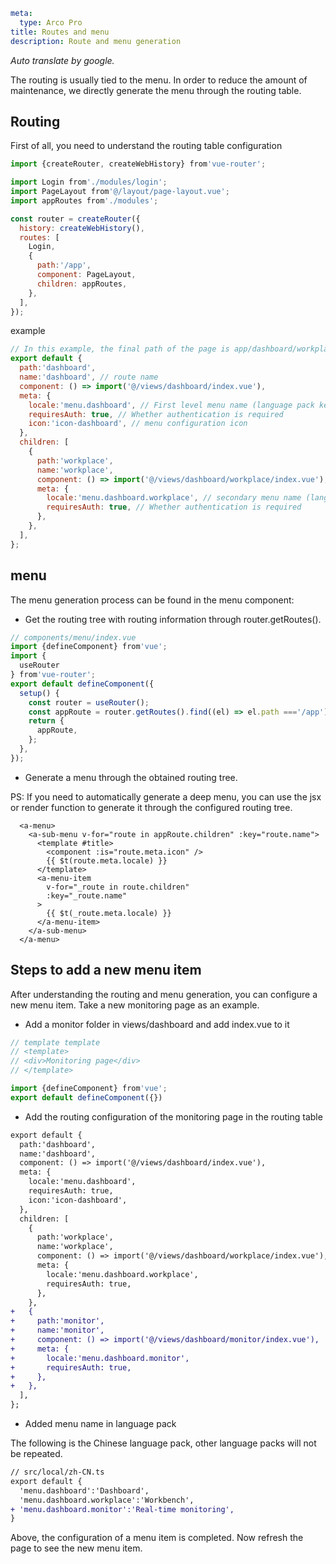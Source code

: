 ```yaml
meta:
  type: Arco Pro
title: Routes and menu
description: Route and menu generation
```

*Auto translate by google.*

The routing is usually tied to the menu. In order to reduce the amount of maintenance, we directly generate the menu through the routing table.

## Routing

First of all, you need to understand the routing table configuration

```js
import {createRouter, createWebHistory} from'vue-router';

import Login from'./modules/login';
import PageLayout from'@/layout/page-layout.vue';
import appRoutes from'./modules';

const router = createRouter({
  history: createWebHistory(),
  routes: [
    Login,
    {
      path:'/app',
      component: PageLayout,
      children: appRoutes,
    },
  ],
});
```

example

```js
// In this example, the final path of the page is app/dashboard/workplace
export default {
  path:'dashboard',
  name:'dashboard', // route name
  component: () => import('@/views/dashboard/index.vue'),
  meta: {
    locale:'menu.dashboard', // First level menu name (language pack key name)
    requiresAuth: true, // Whether authentication is required
    icon:'icon-dashboard', // menu configuration icon
  },
  children: [
    {
      path:'workplace',
      name:'workplace',
      component: () => import('@/views/dashboard/workplace/index.vue'),
      meta: {
        locale:'menu.dashboard.workplace', // secondary menu name (language pack key name)
        requiresAuth: true, // Whether authentication is required
      },
    },
  ],
};
```

## menu

The menu generation process can be found in the menu component:

- Get the routing tree with routing information through router.getRoutes().

```js
// components/menu/index.vue
import {defineComponent} from'vue';
import {
  useRouter
} from'vue-router';
export default defineComponent({
  setup() {
    const router = useRouter();
    const appRoute = router.getRoutes().find((el) => el.path ==='/app');
    return {
      appRoute,
    };
  },
});
```

- Generate a menu through the obtained routing tree.

PS: If you need to automatically generate a deep menu, you can use the jsx or render function to generate it through the configured routing tree.

```vue
  <a-menu>
    <a-sub-menu v-for="route in appRoute.children" :key="route.name">
      <template #title>
        <component :is="route.meta.icon" />
        {{ $t(route.meta.locale) }}
      </template>
      <a-menu-item
        v-for="_route in route.children"
        :key="_route.name"
      >
        {{ $t(_route.meta.locale) }}
      </a-menu-item>
    </a-sub-menu>
  </a-menu>
```

## Steps to add a new menu item

After understanding the routing and menu generation, you can configure a new menu item. Take a new monitoring page as an example.

- Add a monitor folder in views/dashboard and add index.vue to it

```js
// template template
// <template>
// <div>Monitoring page</div>
// </template>

import {defineComponent} from'vue';
export default defineComponent({})
```

- Add the routing configuration of the monitoring page in the routing table

```diff
export default {
  path:'dashboard',
  name:'dashboard',
  component: () => import('@/views/dashboard/index.vue'),
  meta: {
    locale:'menu.dashboard',
    requiresAuth: true,
    icon:'icon-dashboard',
  },
  children: [
    {
      path:'workplace',
      name:'workplace',
      component: () => import('@/views/dashboard/workplace/index.vue'),
      meta: {
        locale:'menu.dashboard.workplace',
        requiresAuth: true,
      },
    },
+   {
+     path:'monitor',
+     name:'monitor',
+     component: () => import('@/views/dashboard/monitor/index.vue'),
+     meta: {
+       locale:'menu.dashboard.monitor',
+       requiresAuth: true,
+     },
+   },
  ],
};
```

- Added menu name in language pack

The following is the Chinese language pack, other language packs will not be repeated.

```diff
// src/local/zh-CN.ts
export default {
  'menu.dashboard':'Dashboard',
  'menu.dashboard.workplace':'Workbench',
+ 'menu.dashboard.monitor':'Real-time monitoring',
}
```

Above, the configuration of a menu item is completed. Now refresh the page to see the new menu item.
